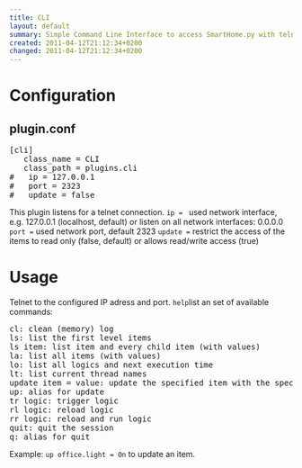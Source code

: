 ```yaml
---
title: CLI
layout: default
summary: Simple Command Line Interface to access SmartHome.py with telnet
created: 2011-04-12T21:12:34+0200
changed: 2011-04-12T21:12:34+0200
---
```


Configuration
=============

plugin.conf
-----------
<pre>
[cli]
   class_name = CLI
   class_path = plugins.cli
#   ip = 127.0.0.1
#   port = 2323
#   update = false
</pre>

This plugin listens for a telnet connection. 
<code>ip = </code> used network interface, e.g. 127.0.0.1 (localhost, default) or listen on all network interfaces: 0.0.0.0
<code>port =</code> used network port, default 2323
<code>update =</code> restrict the access of the items to read only (false, default) or allows read/write access (true)

Usage
=====

Telnet to the configured IP adress and port. 
<code>help</code>list an set of available commands:
<pre>
cl: clean (memory) log
ls: list the first level items
ls item: list item and every child item (with values)
la: list all items (with values)
lo: list all logics and next execution time
lt: list current thread names
update item = value: update the specified item with the specified value
up: alias for update
tr logic: trigger logic
rl logic: reload logic
rr logic: reload and run logic
quit: quit the session
q: alias for quit
</pre>

Example:
<code>up office.light = On</code> to update an item.
